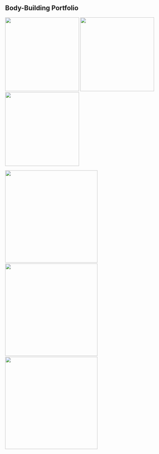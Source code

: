 ## Body-Building Portfolio

<img src="https://just-amans-stuff.s3.ap-south-1.amazonaws.com/bodybuilding/May20.jpg" height="240px"/>&nbsp;<img src="https://just-amans-stuff.s3.ap-south-1.amazonaws.com/bodybuilding/Oct18.jpg" height="240px"/>&nbsp;<img src="https://just-amans-stuff.s3.ap-south-1.amazonaws.com/bodybuilding/Apr20-back-1.png" height="240px"/>
<br/>

<img src="https://just-amans-stuff.s3.ap-south-1.amazonaws.com/bodybuilding/Jan20.jpg" height="300px"/>&nbsp;<img src="https://just-amans-stuff.s3.ap-south-1.amazonaws.com/bodybuilding/Apr20.jpg" height="300px"/>&nbsp;<img src="https://just-amans-stuff.s3.ap-south-1.amazonaws.com/bodybuilding/June18.jpg" height="300px"/>
